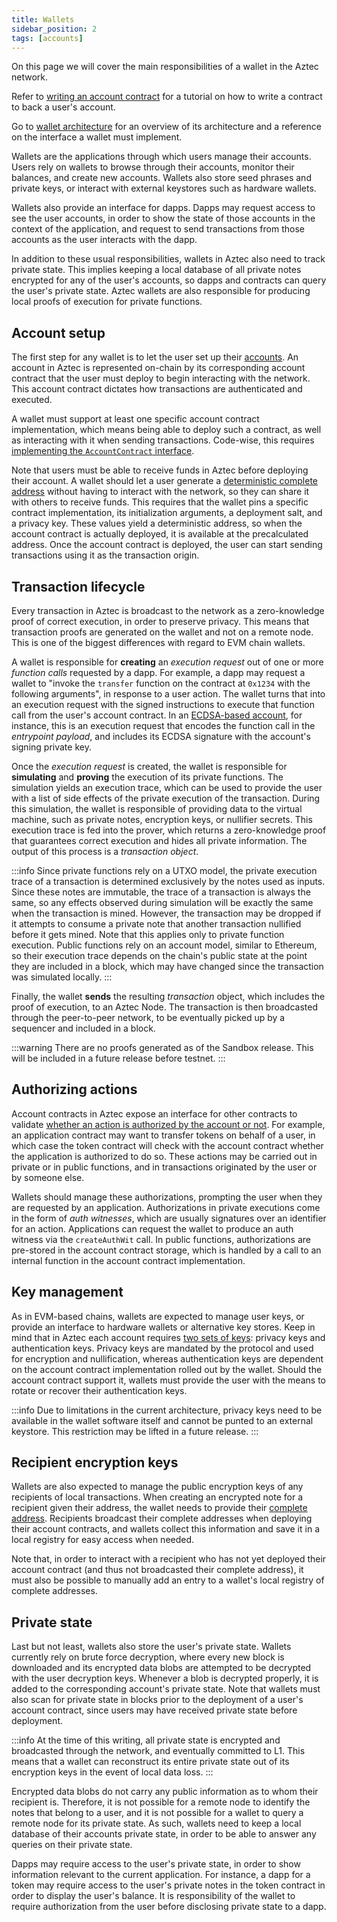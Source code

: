 ```yaml
---
title: Wallets
sidebar_position: 2
tags: [accounts]
---
```


On this page we will cover the main responsibilities of a wallet in the Aztec network.

Refer to [writing an account contract](../../../developers/tutorials/codealong/contract_tutorials/write_accounts_contract.md) for a tutorial on how to write a contract to back a user's account.

Go to [wallet architecture](./architecture.md) for an overview of its architecture and a reference on the interface a wallet must implement.

Wallets are the applications through which users manage their accounts. Users rely on wallets to browse through their accounts, monitor their balances, and create new accounts. Wallets also store seed phrases and private keys, or interact with external keystores such as hardware wallets.

Wallets also provide an interface for dapps. Dapps may request access to see the user accounts, in order to show the state of those accounts in the context of the application, and request to send transactions from those accounts as the user interacts with the dapp.

In addition to these usual responsibilities, wallets in Aztec also need to track private state. This implies keeping a local database of all private notes encrypted for any of the user's accounts, so dapps and contracts can query the user's private state. Aztec wallets are also responsible for producing local proofs of execution for private functions.

## Account setup

The first step for any wallet is to let the user set up their [accounts](../accounts/index.md). An account in Aztec is represented on-chain by its corresponding account contract that the user must deploy to begin interacting with the network. This account contract dictates how transactions are authenticated and executed.

A wallet must support at least one specific account contract implementation, which means being able to deploy such a contract, as well as interacting with it when sending transactions. Code-wise, this requires [implementing the `AccountContract` interface](https://github.com/AztecProtocol/aztec-packages/blob/#include_aztec_version/yarn-project/aztec.js/src/account/interface.ts).

Note that users must be able to receive funds in Aztec before deploying their account. A wallet should let a user generate a [deterministic complete address](../accounts/keys.md#address-keys) without having to interact with the network, so they can share it with others to receive funds. This requires that the wallet pins a specific contract implementation, its initialization arguments, a deployment salt, and a privacy key. These values yield a deterministic address, so when the account contract is actually deployed, it is available at the precalculated address. Once the account contract is deployed, the user can start sending transactions using it as the transaction origin.

## Transaction lifecycle

Every transaction in Aztec is broadcast to the network as a zero-knowledge proof of correct execution, in order to preserve privacy. This means that transaction proofs are generated on the wallet and not on a remote node. This is one of the biggest differences with regard to EVM chain wallets.

A wallet is responsible for **creating** an _execution request_ out of one or more _function calls_ requested by a dapp. For example, a dapp may request a wallet to "invoke the `transfer` function on the contract at `0x1234` with the following arguments", in response to a user action. The wallet turns that into an execution request with the signed instructions to execute that function call from the user's account contract. In an [ECDSA-based account](https://github.com/AztecProtocol/aztec-packages/blob/master/noir-projects/noir-contracts/contracts/ecdsa_k_account_contract/src/main.nr), for instance, this is an execution request that encodes the function call in the _entrypoint payload_, and includes its ECDSA signature with the account's signing private key.

Once the _execution request_ is created, the wallet is responsible for **simulating** and **proving** the execution of its private functions. The simulation yields an execution trace, which can be used to provide the user with a list of side effects of the private execution of the transaction. During this simulation, the wallet is responsible of providing data to the virtual machine, such as private notes, encryption keys, or nullifier secrets. This execution trace is fed into the prover, which returns a zero-knowledge proof that guarantees correct execution and hides all private information. The output of this process is a _transaction object_.

:::info
Since private functions rely on a UTXO model, the private execution trace of a transaction is determined exclusively by the notes used as inputs. Since these notes are immutable, the trace of a transaction is always the same, so any effects observed during simulation will be exactly the same when the transaction is mined. However, the transaction may be dropped if it attempts to consume a private note that another transaction nullified before it gets mined. Note that this applies only to private function execution. Public functions rely on an account model, similar to Ethereum, so their execution trace depends on the chain's public state at the point they are included in a block, which may have changed since the transaction was simulated locally.
:::

Finally, the wallet **sends** the resulting _transaction_ object, which includes the proof of execution, to an Aztec Node. The transaction is then broadcasted through the peer-to-peer network, to be eventually picked up by a sequencer and included in a block.

:::warning
There are no proofs generated as of the Sandbox release. This will be included in a future release before testnet.
:::

## Authorizing actions

Account contracts in Aztec expose an interface for other contracts to validate [whether an action is authorized by the account or not](../accounts/index.md#authorizing-actions). For example, an application contract may want to transfer tokens on behalf of a user, in which case the token contract will check with the account contract whether the application is authorized to do so. These actions may be carried out in private or in public functions, and in transactions originated by the user or by someone else.

Wallets should manage these authorizations, prompting the user when they are requested by an application. Authorizations in private executions come in the form of _auth witnesses_, which are usually signatures over an identifier for an action. Applications can request the wallet to produce an auth witness via the `createAuthWit` call. In public functions, authorizations are pre-stored in the account contract storage, which is handled by a call to an internal function in the account contract implementation.

## Key management

As in EVM-based chains, wallets are expected to manage user keys, or provide an interface to hardware wallets or alternative key stores. Keep in mind that in Aztec each account requires [two sets of keys](../accounts/keys.md): privacy keys and authentication keys. Privacy keys are mandated by the protocol and used for encryption and nullification, whereas authentication keys are dependent on the account contract implementation rolled out by the wallet. Should the account contract support it, wallets must provide the user with the means to rotate or recover their authentication keys.

:::info
Due to limitations in the current architecture, privacy keys need to be available in the wallet software itself and cannot be punted to an external keystore. This restriction may be lifted in a future release.
:::

## Recipient encryption keys

Wallets are also expected to manage the public encryption keys of any recipients of local transactions. When creating an encrypted note for a recipient given their address, the wallet needs to provide their [complete address](../accounts/keys.md#address-keys). Recipients broadcast their complete addresses when deploying their account contracts, and wallets collect this information and save it in a local registry for easy access when needed.

Note that, in order to interact with a recipient who has not yet deployed their account contract (and thus not broadcasted their complete address), it must also be possible to manually add an entry to a wallet's local registry of complete addresses.

## Private state

Last but not least, wallets also store the user's private state. Wallets currently rely on brute force decryption, where every new block is downloaded and its encrypted data blobs are attempted to be decrypted with the user decryption keys. Whenever a blob is decrypted properly, it is added to the corresponding account's private state. Note that wallets must also scan for private state in blocks prior to the deployment of a user's account contract, since users may have received private state before deployment.

:::info
At the time of this writing, all private state is encrypted and broadcasted through the network, and eventually committed to L1. This means that a wallet can reconstruct its entire private state out of its encryption keys in the event of local data loss.
:::

Encrypted data blobs do not carry any public information as to whom their recipient is. Therefore, it is not possible for a remote node to identify the notes that belong to a user, and it is not possible for a wallet to query a remote node for its private state. As such, wallets need to keep a local database of their accounts private state, in order to be able to answer any queries on their private state.

Dapps may require access to the user's private state, in order to show information relevant to the current application. For instance, a dapp for a token may require access to the user's private notes in the token contract in order to display the user's balance. It is responsibility of the wallet to require authorization from the user before disclosing private state to a dapp.
